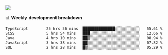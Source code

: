 ![](https://github-readme-stats-v2-three.vercel.app/api/top-langs/?username=akshayxml&theme=dark&hide_border=true&include_all_commits=true&count_private=true&layout=compact&size_weight=0.5&count_weight=0.5&hide=Jupyter%20Notebook%2Cobjective-c%2Cmakefile%2Cc%2Chtml%2Ccss%2Cscss&langs_count=6&exclude_repo=github-readme-stats-v2)

📊 **Weekly development breakdown**
<!--START_SECTION:waka-->

```txt
TypeScript        25 hrs 56 mins  ██████████████░░░░░░░░░░░   55.61 %
SCSS              5 hrs 54 mins   ███░░░░░░░░░░░░░░░░░░░░░░   12.66 %
Java              4 hrs 10 mins   ██▒░░░░░░░░░░░░░░░░░░░░░░   08.94 %
JavaScript        3 hrs 38 mins   ██░░░░░░░░░░░░░░░░░░░░░░░   07.82 %
SQL               2 hrs 28 mins   █▒░░░░░░░░░░░░░░░░░░░░░░░   05.29 %
```

<!--END_SECTION:waka-->
